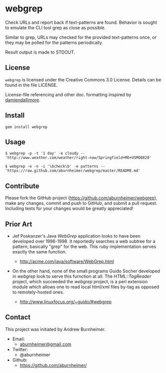 webgrep
=======

Check URLs and report back if text-patterns are found.  Behavior is
sought to emulate the CLI tool grep as close as possible.

Similar to grep, URLs may checked for the provided text-patterns once,
or they may be polled for the patterns periodically.

Result output is made to STDOUT.
                                                                         
License
-------

`webgrep` is licensed under the Creative Commons 3.0 License.  Details
can be found in the file LICENSE.

License-file referencing and other doc. formatting inspired by
[damiendallimore](https://github.com/damiendallimore "damiendallimore on GitHub").

Install
-------

    gem install webgrep

Usage
-----
```shell
$ webgrep -p -t '1 day' -e cloudy -- 'http://www.weather.com/weather/right-now/Springfield+MO+USMO0828'

$ webgrep -e -n -i '\bcheck\b' -e patterns -- 'https://raw.github.com/aburnheimer/webgrep/master/README.md'
```

Contribute
----------

Please fork the GitHub project (https://github.com/aburnheimer/webgrep),
make any changes, commit and push to GitHub, and submit a pull request.
Including tests for your changes would be greatly appreciated!

Prior Art
---------

* Jef Poskanzer's Java _WebGrep_ application looks to have been developed
  over 1996-1998. It reportedly searches a web subtree for a pattern;
  basically "grep" for the web.  This ruby implementation serves exactly
  the same function.
  * http://acme.com/java/software/WebGrep.html

* On the other hand, none of the small programs Guido Socher developed
  in _webgrep_ look to serve this furnction at all.  The
  _HTML::TagReader_ project, which succeeded the _webgrep_ project, is a
  perl extension module which allows one to read local html/xml files
  by-tag as opposed to remotely-hosted ones.
  * http://www.linuxfocus.org/~guido/#webgrep

Contact
-------

This project was initiated by Andrew Burnheimer.

* Email:
  * aburnheimer@gmail.com
* Twitter:
  * @aburnheimer
* Github:
  * https://github.com/aburnheimer/